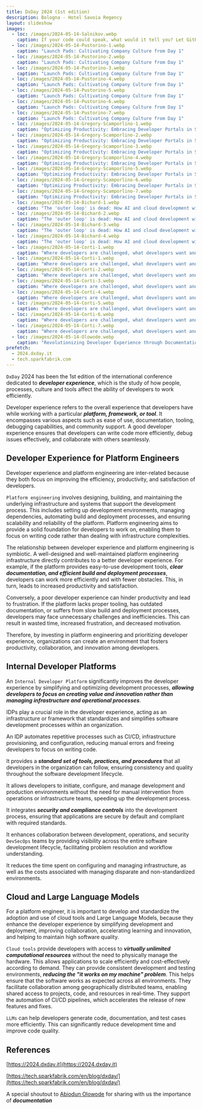 ```yaml
---
title: DxDay 2024 (1st edition)
description: Bologna - Hotel Savoia Regency
layout: slideshow
images:
  - loc: /images/2024-05-14-Salnikov.webp
    caption: If your code could speak, what would it tell you? Let GitHub Copilot Chat help you find out!
  - loc: /images/2024-05-14-Pustorino-1.webp
    caption: "Launch Pads: Cultivating Company Culture from Day 1"
  - loc: /images/2024-05-14-Pustorino-2.webp
    caption: "Launch Pads: Cultivating Company Culture from Day 1"
  - loc: /images/2024-05-14-Pustorino-3.webp
    caption: "Launch Pads: Cultivating Company Culture from Day 1"
  - loc: /images/2024-05-14-Pustorino-4.webp
    caption: "Launch Pads: Cultivating Company Culture from Day 1"
  - loc: /images/2024-05-14-Pustorino-5.webp
    caption: "Launch Pads: Cultivating Company Culture from Day 1"
  - loc: /images/2024-05-14-Pustorino-6.webp
    caption: "Launch Pads: Cultivating Company Culture from Day 1"
  - loc: /images/2024-05-14-Pustorino-7.webp
    caption: "Launch Pads: Cultivating Company Culture from Day 1"
  - loc: /images/2024-05-14-Gregory-Scamporlino-1.webp
    caption: "Optimizing Productivity: Embracing Developer Portals in Software Development"
  - loc: /images/2024-05-14-Gregory-Scamporlino-2.webp
    caption: "Optimizing Productivity: Embracing Developer Portals in Software Development"
  - loc: /images/2024-05-14-Gregory-Scamporlino-3.webp
    caption: "Optimizing Productivity: Embracing Developer Portals in Software Development"
  - loc: /images/2024-05-14-Gregory-Scamporlino-4.webp
    caption: "Optimizing Productivity: Embracing Developer Portals in Software Development"
  - loc: /images/2024-05-14-Gregory-Scamporlino-5.webp
    caption: "Optimizing Productivity: Embracing Developer Portals in Software Development"
  - loc: /images/2024-05-14-Gregory-Scamporlino-6.webp
    caption: "Optimizing Productivity: Embracing Developer Portals in Software Development"
  - loc: /images/2024-05-14-Gregory-Scamporlino-7.webp
    caption: "Optimizing Productivity: Embracing Developer Portals in Software Development"
  - loc: /images/2024-05-14-Bichard-1.webp
    caption: "The 'outer loop' is dead: How AI and cloud development will revolutionise developer experience"
  - loc: /images/2024-05-14-Bichard-2.webp
    caption: "The 'outer loop' is dead: How AI and cloud development will revolutionise developer experience"
  - loc: /images/2024-05-14-Bichard-3.webp
    caption: "The 'outer loop' is dead: How AI and cloud development will revolutionise developer experience"
  - loc: /images/2024-05-14-Bichard-4.webp
    caption: "The 'outer loop' is dead: How AI and cloud development will revolutionise developer experience"
  - loc: /images/2024-05-14-Corti-1.webp
    caption: "Where developers are challenged, what developers want and where DevEx is going"
  - loc: /images/2024-05-14-Corti-1.webp
    caption: "Where developers are challenged, what developers want and where DevEx is going"
  - loc: /images/2024-05-14-Corti-2.webp
    caption: "Where developers are challenged, what developers want and where DevEx is going"
  - loc: /images/2024-05-14-Corti-3.webp
    caption: "Where developers are challenged, what developers want and where DevEx is going"
  - loc: /images/2024-05-14-Corti-4.webp
    caption: "Where developers are challenged, what developers want and where DevEx is going"
  - loc: /images/2024-05-14-Corti-5.webp
    caption: "Where developers are challenged, what developers want and where DevEx is going"
  - loc: /images/2024-05-14-Corti-6.webp
    caption: "Where developers are challenged, what developers want and where DevEx is going"
  - loc: /images/2024-05-14-Corti-7.webp
    caption: "Where developers are challenged, what developers want and where DevEx is going"
  - loc: /images/2024-05-14-Olowode.webp
    caption: "Revolutionizing Developer Experience through Documentation Driven Development"
prefetch:
  - 2024.dxday.it
  - tech.sparkfabrik.com
---
```


`DxDay` 2024 has been the 1st edition of the international conference dedicated to ***developer experience***, which is the study of how people, processes, culture and tools affect the ability of developers to work efficiently.

Developer experience refers to the overall experience that developers have while working with a particular ***platform, framework, or tool***. It encompasses various aspects such as ease of use, documentation, tooling, debugging capabilities, and community support. A good developer experience ensures that developers can write code more efficiently, debug issues effectively, and collaborate with others seamlessly.

## Developer Experience for Platform Engineers

Developer experience and platform engineering are inter-related because they both focus on improving the efficiency, productivity, and satisfaction of developers.

`Platform engineering` involves designing, building, and maintaining the underlying infrastructure and systems that support the development process. This includes setting up development environments, managing dependencies, automating build and deployment processes, and ensuring scalability and reliability of the platform. Platform engineering aims to provide a solid foundation for developers to work on, enabling them to focus on writing code rather than dealing with infrastructure complexities.

The relationship between developer experience and platform engineering is symbiotic. A well-designed and well-maintained platform engineering infrastructure directly contributes to a better developer experience. For example, if the platform provides easy-to-use development tools, ***clear documentation, and efficient build and deployment processes***, developers can work more efficiently and with fewer obstacles. This, in turn, leads to increased productivity and satisfaction.

Conversely, a poor developer experience can hinder productivity and lead to frustration. If the platform lacks proper tooling, has outdated documentation, or suffers from slow build and deployment processes, developers may face unnecessary challenges and inefficiencies. This can result in wasted time, increased frustration, and decreased motivation.

Therefore, by investing in platform engineering and prioritizing developer experience, organizations can create an environment that fosters productivity, collaboration, and innovation among developers.

## Internal Developer Platforms

An `Internal Developer Platform` significantly improves the developer experience by simplifying and optimizing development processes, ***allowing developers to focus on creating value and innovation rather than managing infrastructure and operational processes***.

IDPs play a crucial role in the developer experience, acting as an infrastructure or framework that standardizes and simplifies software development processes within an organization.

An IDP automates repetitive processes such as CI/CD, infrastructure provisioning, and configuration, reducing manual errors and freeing developers to focus on writing code.

It provides a ***standard set of tools, practices, and procedures*** that all developers in the organization can follow, ensuring consistency and quality throughout the software development lifecycle.

It allows developers to initiate, configure, and manage development and production environments without the need for manual intervention from operations or infrastructure teams, speeding up the development process.

It integrates ***security and compliance controls*** into the development process, ensuring that applications are secure by default and compliant with required standards.

It enhances collaboration between development, operations, and security `DevSecOps` teams by providing visibility across the entire software development lifecycle, facilitating problem resolution and workflow understanding.

It reduces the time spent on configuring and managing infrastructure, as well as the costs associated with managing disparate and non-standardized environments.

## Cloud and Large Language Models

For a platform engineer, it is important to develop and standardize the adoption and use of cloud tools and Large Language Models, because they enhance the developer experience by simplifying development and deployment, improving collaboration, accelerating learning and innovation, and helping to maintain high software quality.

`Cloud tools` provide developers with access to ***virtually unlimited computational resources*** without the need to physically manage the hardware. This allows applications to scale efficiently and cost-effectively according to demand. They can provide consistent development and testing environments, ***reducing the "it works on my machine" problem***. This helps ensure that the software works as expected across all environments. They facilitate collaboration among geographically distributed teams, enabling shared access to projects, code, and resources in real-time. They support the automation of CI/CD pipelines, which accelerates the release of new features and fixes.

`LLMs` can help developers generate code, documentation, and test cases more efficiently. This can significantly reduce development time and improve code quality.

## References

[https://2024.dxday.it](https://2024.dxday.it)

[https://tech.sparkfabrik.com/en/blog/dxday/](https://tech.sparkfabrik.com/en/blog/dxday/)

A special shoutout to [Abiodun Olowode](https://github.com/Tripple-A) for sharing with us the importance of ***documentation***
